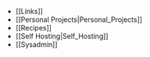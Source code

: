 * [[Links]]
* [[Personal Projects|Personal_Projects]]
* [[Recipes]]
* [[Self Hosting|Self_Hosting]]
* [[Sysadmin]]